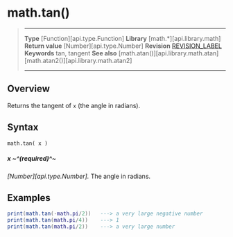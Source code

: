 # math.tan()

> --------------------- ------------------------------------------------------------------------------------------
> __Type__              [Function][api.type.Function]
> __Library__           [math.*][api.library.math]
> __Return value__      [Number][api.type.Number]
> __Revision__          [REVISION_LABEL](REVISION_URL)
> __Keywords__          tan, tangent
> __See also__          [math.atan()][api.library.math.atan]<br/>[math.atan2()][api.library.math.atan2]
> --------------------- ------------------------------------------------------------------------------------------


## Overview

Returns the tangent of `x` (the angle in radians).

## Syntax

	math.tan( x )

##### x ~^(required)^~
_[Number][api.type.Number]._ The angle in radians.


## Examples

``````lua
print(math.tan(-math.pi/2))   ---> a very large negative number
print(math.tan(math.pi/4))    ---> 1
print(math.tan(math.pi/2))    ---> a very large number
``````
